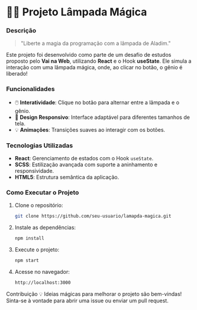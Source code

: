 # 🧞‍♂️ **Projeto Lâmpada Mágica**

### **Descrição**
> "Liberte a magia da programação com a lâmpada de Aladim."  

Este projeto foi desenvolvido como parte de um desafio de estudos proposto pelo **Vai na Web**, utilizando **React** e o Hook **useState**. Ele simula a interação com uma lâmpada mágica, onde, ao clicar no botão, o gênio é liberado!  

### **Funcionalidades**
- 🖱️ **Interatividade**: Clique no botão para alternar entre a lâmpada e o gênio.
- 🎨 **Design Responsivo**: Interface adaptável para diferentes tamanhos de tela.
- 💡 **Animações**: Transições suaves ao interagir com os botões.

### **Tecnologias Utilizadas**
- **React**: Gerenciamento de estados com o Hook `useState`.  
- **SCSS**: Estilização avançada com suporte a aninhamento e responsividade.  
- **HTML5**: Estrutura semântica da aplicação.  

### **Como Executar o Projeto**
1. Clone o repositório:
   ```bash
   git clone https://github.com/seu-usuario/lamapda-magica.git

2. Instale as dependências:
   ```bash
   npm install

3. Execute o projeto:
   ```bash
   npm start

4. Acesse no navegador:
   ```bash
   http://localhost:3000

Contribuição
💡 Ideias mágicas para melhorar o projeto são bem-vindas! Sinta-se à vontade para abrir uma issue ou enviar um pull request.



